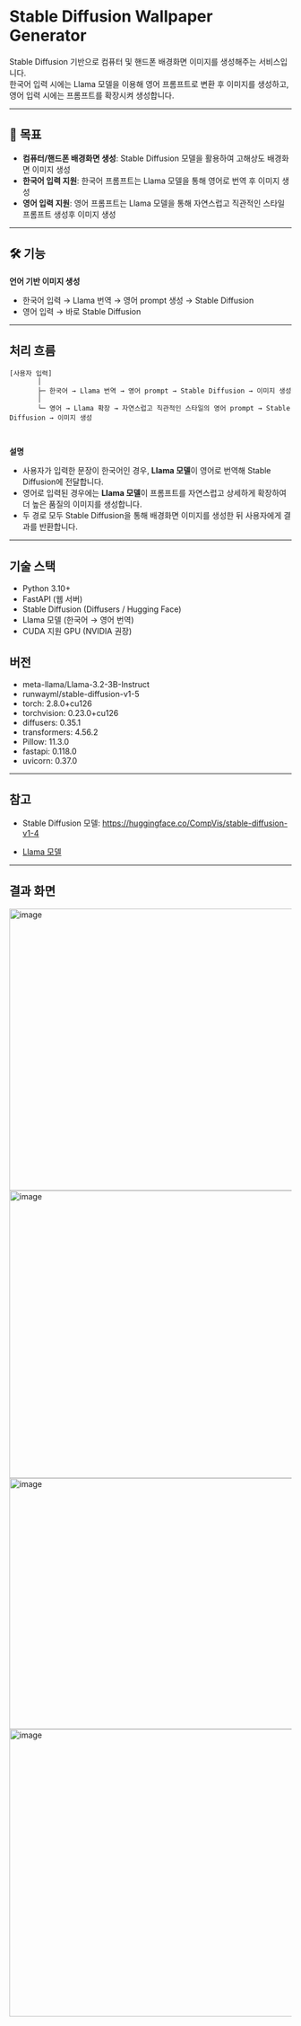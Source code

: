 # Stable Diffusion Wallpaper Generator

Stable Diffusion 기반으로 컴퓨터 및 핸드폰 배경화면 이미지를 생성해주는 서비스입니다.  
한국어 입력 시에는 Llama 모델을 이용해 영어 프롬프트로 변환 후 이미지를 생성하고, 영어 입력 시에는 프롬프트를 확장시켜 생성합니다.

---

## 🚀 목표
- **컴퓨터/핸드폰 배경화면 생성**: Stable Diffusion 모델을 활용하여 고해상도 배경화면 이미지 생성
- **한국어 입력 지원**: 한국어 프롬프트는 Llama 모델을 통해 영어로 번역 후 이미지 생성
- **영어 입력 지원**: 영어 프롬프트는 Llama 모델을 통해 자연스럽고 직관적인 스타일 프롬프트 생성후 이미지 생성

---

## 🛠️ 기능
**언어 기반 이미지 생성**
   - 한국어 입력 → Llama 번역 → 영어 prompt 생성 → Stable Diffusion
   - 영어 입력 → 바로 Stable Diffusion

---

## 처리 흐름
```
[사용자 입력]
       │
       ├─ 한국어 → Llama 번역 → 영어 prompt → Stable Diffusion → 이미지 생성
       │
       └─ 영어 → Llama 확장 → 자연스럽고 직관적인 스타일의 영어 prompt → Stable Diffusion → 이미지 생성



```



**설명**

* 사용자가 입력한 문장이 한국어인 경우, **Llama 모델**이 영어로 번역해 Stable Diffusion에 전달합니다.
* 영어로 입력된 경우에는 **Llama 모델**이 프롬프트를 자연스럽고 상세하게 확장하여 더 높은 품질의 이미지를 생성합니다.
* 두 경로 모두 Stable Diffusion을 통해 배경화면 이미지를 생성한 뒤 사용자에게 결과를 반환합니다.

---

## 기술 스택

- Python 3.10+
-  FastAPI (웹 서버)
-  Stable Diffusion (Diffusers / Hugging Face)
-  Llama 모델 (한국어 → 영어 번역)
-  CUDA 지원 GPU (NVIDIA 권장)

## 버전

- meta-llama/Llama-3.2-3B-Instruct
- runwayml/stable-diffusion-v1-5
- torch: 2.8.0+cu126
- torchvision: 0.23.0+cu126
- diffusers: 0.35.1
- transformers: 4.56.2
- Pillow: 11.3.0
- fastapi: 0.118.0
- uvicorn: 0.37.0

---

## 참고 
- Stable Diffusion 모델: https://huggingface.co/CompVis/stable-diffusion-v1-4

- [Llama 모델](https://huggingface.co/meta-llama/Meta-Llama-3-8B-Instruct)

---
## 결과 화면
<img width="951" height="502" alt="image" src="https://github.com/user-attachments/assets/11d8e890-e2b2-4a3f-8a0e-699e65e1c5cb" />
</br>
<img width="512" height="512" alt="image" src="https://github.com/user-attachments/assets/10af082a-4a95-4b23-813c-2d6f3edb874e" />
</br>
<img width="956" height="447" alt="image" src="https://github.com/user-attachments/assets/86d68806-59c0-4e97-9cd4-5b8a02375550" />
</br>
<img width="512" height="512" alt="image" src="https://github.com/user-attachments/assets/57d3c110-6680-4c90-ab2d-b88c0768bc5a" />

